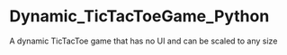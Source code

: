 # Dynamic_TicTacToeGame_Python
 A dynamic TicTacToe game that has no UI and can be scaled to any size
